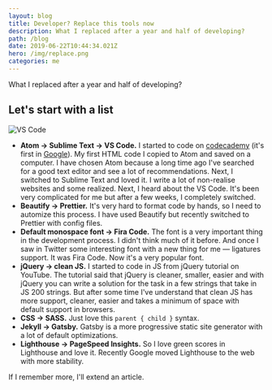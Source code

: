 ```yaml
---
layout: blog
title: Developer? Replace this tools now
description: What I replaced after a year and half of developing?
path: /blog
date: 2019-06-22T10:44:34.021Z
hero: /img/replace.png
categories: me
---
```

What I replaced after a year and half of developing?

## Let's start with a list

![VS Code](/img/vscode.png)

* **Atom → Sublime Text → VS Code.** I started to code on [codecademy](https://www.codecademy.com/) (it's first in [Google](https://www.google.com/search?client=firefox-b-d&q=learn+to+code)). My first HTML code I copied to Atom and saved on a computer. I have chosen Atom because a long time ago I've searched for a good text editor and see a lot of recommendations. Next, I switched to Sublime Text and loved it. I write a lot of non-realise websites and some realized. Next, I heard about the VS Code. It's been very complicated for me but after a few weeks, I completely switched.
* **Beautify → Prettier.** It's very hard to format code by hands, so I need to automize this process. I have used Beautify but recently switched to Prettier with config files.
* **Default monospace font → Fira Code.** The font is a very important thing in the development process. I didn't think much of it before. And once I saw in Twitter some interesting font with a new thing for me — ligatures support. It was Fira Code. Now it's a very popular font.
* **jQuery → clean JS.** I started to code in JS from jQuery tutorial on YouTube. The tutorial said that jQuery is cleaner, smaller, easier and with jQuery you can write a solution for the task in a few strings that take in JS 200 strings. But after some time I've understand that clean JS has more support, cleaner, easier and takes a minimum of space with default support in browsers.
* **CSS → SASS.** Just love this `parent { child }` syntax.
* **Jekyll → Gatsby.** Gatsby is a more progressive static site generator with a lot of default optimizations.
* **Lighthouse → PageSpeed Insights.** So I love green scores in Lighthouse and love it. Recently Google moved Lighthouse to the web with more stability.

If I remember more, I'll extend an article.
